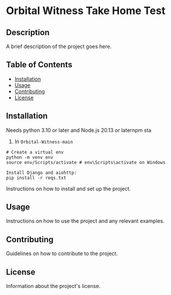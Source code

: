 # Orbital Witness Take Home Test

## Description

A brief description of the project goes here.

## Table of Contents

- [Installation](#installation)
- [Usage](#usage)
- [Contributing](#contributing)
- [License](#license)

## Installation

Needs python 3.10 or later and Node.js 20.13 or laternpm sta

1. In `Orbital-Witness-main`
```
# Create a virtual env
python -m venv env
source env/Scripts/activate # env\Scripts\activate on Windows

Install Django and aiohttp:
pip install -r reqs.txt
```

Instructions on how to install and set up the project.

## Usage

Instructions on how to use the project and any relevant examples.

## Contributing

Guidelines on how to contribute to the project.

## License

Information about the project's license.
